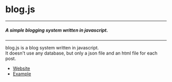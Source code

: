 blog.js
=======
---
##### A simple blogging system written in javascript.
---
blog.js is a blog system written in javascript.  
It doesn't use any database, but only a json file
and an html file for each post.

+ [Website](http://marcoscarpetta.github.io/blog.js/)
+ [Example](https://github.com/marcoscarpetta/blog.js/blob/master/example.html)
